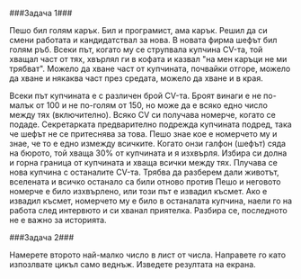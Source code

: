 ###Задача 1###

Пешо бил голям карък. Бил и програмист, ама карък. Решил да си смени работата и кандидатствал за нова. В новата фирма шефът бил голям ръб. Всеки път, когато му се струпвала купчина CV-та, той хващал част от тях, хвърлял ги в кофата и казвал "на мен каръци не ми трябват". Можело да хване част от купчината, почвайки отгоре, можело да хване и някаква част през средата, можело да хване и в края. 

Всеки път купчината е с различен брой CV-та. Броят винаги е не по-малък от 100 и не по-голям от 150, но може да е всяко едно число между тях (включително). Всяко CV си получава номерче, когато се подаде. Секретарката предварително подрежда купчината подред, така че шефът не се притеснява за това. Пешо знае кое е номерчето му и знае, че то е едно измежду всичките. Когато онзи галфон (шефът) сяда на бюрото, той хваща 30% от купчината и я изхвърля. Избира си долна и горна граница от купчината и хваща всички между тях. Плучава се нова купчина с останалите CV-та. Трябва да разберем дали животът, вселената и всичко останало са били отново против Пешо и неговото номерче е било изхвърлено, или този път е извадил късмет. Ако е извадил късмет, номерчето му е било в останалата купчина, наели го на работа след интервюто и си хванал приятелка. Разбира се, последното не е важно за историята.

###Задача 2###

Намерете второто най-малко число в лист от числа. Направете го като изпозлвате цикъл само веднъж. Изведете резултата на екрана.
